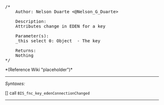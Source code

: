 <pre>/*
	Author: Nelson Duarte <@Nelson_G_Duarte>

	Description:
	Attributes change in EDEN for a key

	Parameter(s):
	_this select 0: Object	- The key

	Returns:
	Nothing
*/</pre>*(Reference Wiki "placeholder")*<!-- Remove this after fill-in -->


---
*Syntaxes:*

[] call `BIS_fnc_key_edenConnectionChanged`

---
